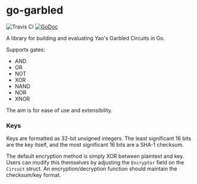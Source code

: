 # go-garbled

![[Travis CI](https://travis-ci.org/JoelOtter/go-garbled)](https://travis-ci.org/JoelOtter/go-garbled.svg?branch=master) [![GoDoc](https://godoc.org/github.com/JoelOtter/go-garbled?status.svg)](http://godoc.org/github.com/JoelOtter/go-garbled)

A library for building and evaluating Yao's Garbled Circuits in Go.

Supports gates:
- AND
- OR
- NOT
- XOR
- NAND
- NOR
- XNOR

The aim is for ease of use and extensibility.

### Keys

Keys are formatted as 32-bit unsigned integers. The least significant 16 bits are the key itself, and the most significant 16 bits are a SHA-1 checksum.

The default encryption method is simply XOR between plaintext and key. Users can modify this themselves by adjusting the `Encryptor` field on the `Circuit` struct. An encryption/decryption function should maintain the checksum/key format.
